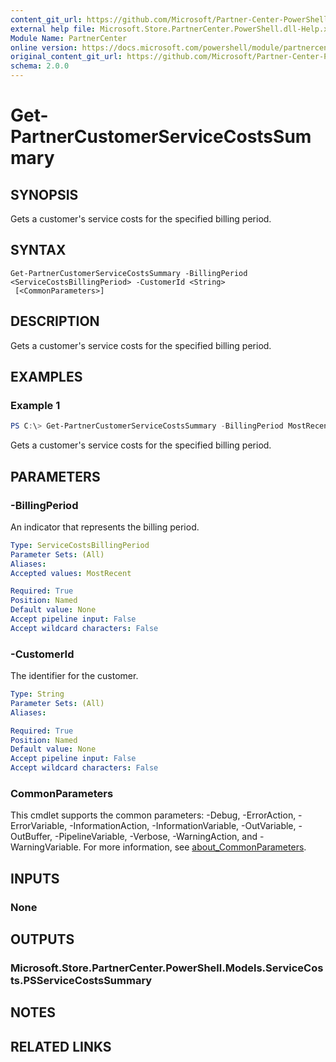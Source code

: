 ```yaml
---
content_git_url: https://github.com/Microsoft/Partner-Center-PowerShell/blob/master/docs/help/Get-PartnerCustomerServiceCostsSummary.md
external help file: Microsoft.Store.PartnerCenter.PowerShell.dll-Help.xml
Module Name: PartnerCenter
online version: https://docs.microsoft.com/powershell/module/partnercenter/Get-PartnerCustomerServiceCostsSummary
original_content_git_url: https://github.com/Microsoft/Partner-Center-PowerShell/blob/master/docs/help/Get-PartnerCustomerServiceCostsSummary.md
schema: 2.0.0
---
```


# Get-PartnerCustomerServiceCostsSummary

## SYNOPSIS
Gets a customer's service costs for the specified billing period.

## SYNTAX

```
Get-PartnerCustomerServiceCostsSummary -BillingPeriod <ServiceCostsBillingPeriod> -CustomerId <String>
 [<CommonParameters>]
```

## DESCRIPTION
Gets a customer's service costs for the specified billing period.

## EXAMPLES

### Example 1
```powershell
PS C:\> Get-PartnerCustomerServiceCostsSummary -BillingPeriod MostRecent -CustomerId '46a62ece-10ad-42e5-b3f1-b2ed53e6fc08'
```

Gets a customer's service costs for the specified billing period.

## PARAMETERS

### -BillingPeriod
An indicator that represents the billing period.

```yaml
Type: ServiceCostsBillingPeriod
Parameter Sets: (All)
Aliases:
Accepted values: MostRecent

Required: True
Position: Named
Default value: None
Accept pipeline input: False
Accept wildcard characters: False
```

### -CustomerId
The identifier for the customer.

```yaml
Type: String
Parameter Sets: (All)
Aliases:

Required: True
Position: Named
Default value: None
Accept pipeline input: False
Accept wildcard characters: False
```

### CommonParameters
This cmdlet supports the common parameters: -Debug, -ErrorAction, -ErrorVariable, -InformationAction, -InformationVariable, -OutVariable, -OutBuffer, -PipelineVariable, -Verbose, -WarningAction, and -WarningVariable. For more information, see [about_CommonParameters](http://go.microsoft.com/fwlink/?LinkID=113216).

## INPUTS

### None

## OUTPUTS

### Microsoft.Store.PartnerCenter.PowerShell.Models.ServiceCosts.PSServiceCostsSummary

## NOTES

## RELATED LINKS

